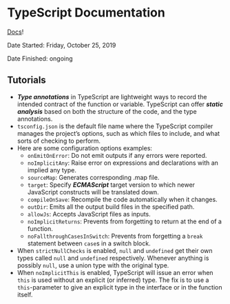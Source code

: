 # TypeScript Documentation

[Docs](https://www.typescriptlang.org/index.html)!

Date Started: Friday, October 25, 2019

Date Finished: ongoing

## Tutorials

- ***Type annotations*** in TypeScript are lightweight ways to record the intended contract of the function or variable. TypeScript can offer ***static analysis*** based on both the structure of the code, and the type annotations.
- `tsconfig.json` is the default file name where the TypeScript compiler manages the project’s options, such as which files to include, and what sorts of checking to perform.
- Here are some configuration options examples:
  - `onEmitOnError`: Do not emit outputs if any errors were reported.
  - `noImplicitAny`: Raise error on expressions and declarations with an implied any type.
  - `sourceMap`: Generates corresponding .map file.
  - `target`: Specify ***ECMAScript*** target version to which newer JavaScript constructs will be translated down.
  - `compileOnSave`: Recompile the code automatically when it changes.
  - `outDir`: Emits all the output build files in the specified path.
  - `allowJs`: Accepts JavaScript files as inputs.
  - `noImplicitReturns`: Prevents from forgetting to return at the end of a function.
  - `noFallthroughCasesInSwitch`: Prevents from forgetting a `break` statement between `case`s in a switch block.
- When `strictNullChecks` is enabled, `null` and `undefined` get their own types called `null` and `undefined` respectively. Whenever anything is possibly `null`, use a union type with the original type.
- When `noImplicitThis` is enabled, TypeScript will issue an error when `this` is used without an explicit (or inferred) type. The fix is to use a `this`-parameter to give an explicit type in the interface or in the function itself.
